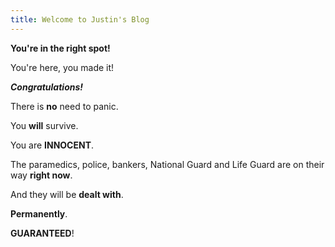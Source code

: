 ```yaml
---
title: Welcome to Justin's Blog
---
```


**You're in the right spot!**

You're here, you made it!

***Congratulations!***

There is **no** need to panic.

You **will** survive. 

You are **INNOCENT**.

The paramedics, police, bankers, National Guard and Life Guard are on their way **right now**.

And they will be **dealt with**.

**Permanently**.

**GUARANTEED**!
